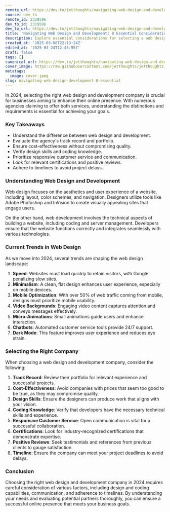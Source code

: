 ```yaml
---
remote_url: https://dev.to/jetthoughts/navigating-web-design-and-development-8-essential-considerations-for-2024-1fff
source: dev_to
remote_id: 2319596
dev_to_id: 2319596
dev_to_url: https://dev.to/jetthoughts/navigating-web-design-and-development-8-essential-considerations-for-2024-1fff
title: 'Navigating Web Design and Development: 8 Essential Considerations for 2024'
description: Explore essential considerations for selecting a web design and development company in 2024. Understand the differences, current trends, and key factors to ensure a successful partnership.
created_at: '2025-03-08T22:13:24Z'
edited_at: '2025-03-24T12:45:55Z'
draft: false
tags: []
canonical_url: https://dev.to/jetthoughts/navigating-web-design-and-development-8-essential-considerations-for-2024-1fff
cover_image: https://raw.githubusercontent.com/jetthoughts/jetthoughts.github.io/master/content/blog/navigating-web-design-development-8-essential/cover.jpeg
metatags:
  image: cover.jpeg
slug: navigating-web-design-development-8-essential
---
```

In 2024, selecting the right web design and development company is crucial for businesses aiming to enhance their online presence. With numerous agencies claiming to offer both services, understanding the distinctions and requirements is essential for achieving your goals.

### Key Takeaways

*   Understand the difference between web design and development.
*   Evaluate the agency's track record and portfolio.
*   Ensure cost-effectiveness without compromising quality.
*   Verify design skills and coding knowledge.
*   Prioritize responsive customer service and communication.
*   Look for relevant certifications and positive reviews.
*   Adhere to timelines to avoid project delays.

### Understanding Web Design and Development

Web design focuses on the aesthetics and user experience of a website, including layout, color schemes, and navigation. Designers utilize tools like Adobe Photoshop and InVision to create visually appealing sites that engage users.

On the other hand, web development involves the technical aspects of building a website, including coding and server management. Developers ensure that the website functions correctly and integrates seamlessly with various technologies.

### Current Trends in Web Design

As we move into 2024, several trends are shaping the web design landscape:

1.  **Speed**: Websites must load quickly to retain visitors, with Google penalizing slow sites.
2.  **Minimalism**: A clean, flat design enhances user experience, especially on mobile devices.
3.  **Mobile Optimization**: With over 50% of web traffic coming from mobile, designs must prioritize mobile usability.
4.  **Video Backgrounds**: Engaging video content captures attention and conveys messages effectively.
5.  **Micro-Animations**: Small animations guide users and enhance interaction.
6.  **Chatbots**: Automated customer service tools provide 24/7 support.
7.  **Dark Mode**: This feature improves user experience and reduces eye strain.

### Selecting the Right Company

When choosing a web design and development company, consider the following:

1.  **Track Record**: Review their portfolio for relevant experience and successful projects.
2.  **Cost-Effectiveness**: Avoid companies with prices that seem too good to be true, as they may compromise quality.
3.  **Design Skills**: Ensure the designers can produce work that aligns with your vision.
4.  **Coding Knowledge**: Verify that developers have the necessary technical skills and experience.
5.  **Responsive Customer Service**: Open communication is vital for a successful collaboration.
6.  **Certifications**: Look for industry-recognized certifications that demonstrate expertise.
7.  **Positive Reviews**: Seek testimonials and references from previous clients to gauge satisfaction.
8.  **Timeline**: Ensure the company can meet your project deadlines to avoid delays.

### Conclusion

Choosing the right web design and development company in 2024 requires careful consideration of various factors, including design and coding capabilities, communication, and adherence to timelines. By understanding your needs and evaluating potential partners thoroughly, you can ensure a successful online presence that meets your business goals.